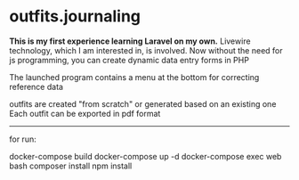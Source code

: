 # outfits.journaling
**This is my first experience learning Laravel on my own.**
Livewire technology, which I am interested in, is involved.
Now without the need for js programming, you can create
dynamic data entry forms in PHP

The launched program contains a menu at the bottom for correcting reference data

outfits are created "from scratch" or generated based on an existing one
Each outfit can be exported in pdf format

********

for run:

docker-compose build
docker-compose up -d
docker-compose exec web bash
composer install
npm install


